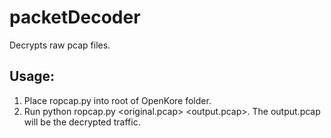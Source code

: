 # packetDecoder
Decrypts raw pcap files.

Usage:
---
1. Place ropcap.py into root of OpenKore folder.
2. Run python ropcap.py <original.pcap> <output.pcap>. The output.pcap will be the decrypted traffic.
